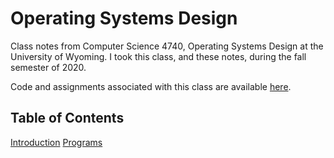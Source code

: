 Operating Systems Design
=====
Class notes from Computer Science 4740, Operating Systems Design at the University of Wyoming. I took this class, and these notes, during the fall semester of 2020.

Code and assignments associated with this class are available [here](https://github.com/andey-robins/school/tree/master/cosc4740).

Table of Contents
-----
[Introduction](http://andey-robins.github.io/webnotes/mdwiki#!./os/introduction.md)
[Programs](http://andey-robins.github.io/webnotes/mdwiki#!./os/programs.md)